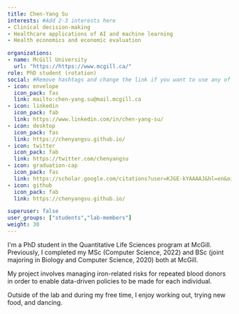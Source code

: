 ```yaml
---
title: Chen-Yang Su
interests: #Add 2-3 interests here
- Clinical decision-making
- Healthcare applications of AI and machine learning
- Health economics and economic evaluation

organizations:
- name: McGill University
  url: "https://https://www.mcgill.ca/"
role: PhD student (rotation)
social: #Remove hashtags and change the link if you want to use any of these
- icon: envelope
  icon_pack: fas
  link: mailto:chen-yang.su@mail.mcgill.ca
- icon: linkedin
  icon_pack: fab
  link: https://www.linkedin.com/in/chen-yang-su/
- icon: desktop
  icon_pack: fas
  link: https://chenyangsu.github.io/
- icon: twitter
  icon_pack: fab
  link: https://twitter.com/chenyangsu
- icon: graduation-cap
  icon_pack: fas
  link: https://scholar.google.com/citations?user=KJGE-kYAAAAJ&hl=en&oi=ao
- icon: github
  icon_pack: fab
  link: https://chenyangsu.github.io/

superuser: false
user_groups: ["students","lab-members"]
weight: 30
---
```


I'm a PhD student in the Quantitative Life Sciences program at McGill. Previously, I completed my MSc (Computer Science, 2022) and BSc (joint majoring in Biology and Computer Science, 2020) both at McGill. 

My project involves managing iron-related risks for repeated blood donors in order to enable data-driven policies to be made for each individual.

Outside of the lab and during my free time, I enjoy working out, trying new food, and dancing.